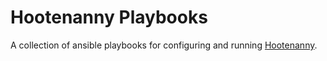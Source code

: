 # Hootenanny Playbooks

A collection of ansible playbooks for configuring and running [Hootenanny](https://github.com/ngageoint/hootenanny).
